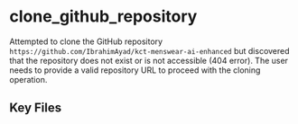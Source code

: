 # clone_github_repository

Attempted to clone the GitHub repository `https://github.com/IbrahimAyad/kct-menswear-ai-enhanced` but discovered that the repository does not exist or is not accessible (404 error). The user needs to provide a valid repository URL to proceed with the cloning operation.

## Key Files

